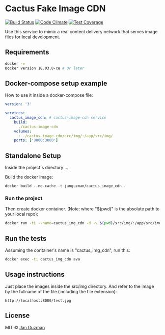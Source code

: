# Cactus Fake Image CDN
[![Build Status](https://travis-ci.org/Krystian19/cactus-fake-image-cdn-service.svg?branch=master)](https://travis-ci.org/Krystian19/cactus-fake-image-cdn-service) [![Code Climate](https://codeclimate.com/github/Krystian19/cactus-fake-image-cdn-service/badges/gpa.svg)](https://codeclimate.com/github/Krystian19/cactus-fake-image-cdn-service) [![Test Coverage](https://codeclimate.com/github/Krystian19/cactus-fake-image-cdn-service/badges/coverage.svg)](https://codeclimate.com/github/Krystian19/cactus-fake-image-cdn-service/coverage)

Use this service to mimic a real content delivery network that serves image files for local development.

## Requirements
```sh
docker -v
Docker version 18.03.0-ce # Or later
```

## Docker-compose setup example
How to use it inside a docker-compose file:
```yaml
version: '3'

services:
  cactus_image_cdn: # cactus-image-cdn service
    build:
      ./cactus-image-cdn
    volumes:
      - ./cactus-image-cdn/src/img/:/app/src/img/
    ports: ['8000:3000']
```

## Standalone Setup

Inside the project's directory ...

Build the docker image:
```
docker build --no-cache -t janguzman/cactus_image_cdn .
```

### Run the project

Then create docker container. (Note: where "$(pwd)" is the absolute path to your local repo):
```sh
docker run -ti --name=cactus_img_cdn -d -v $(pwd)/src/img/:/app/src/img/ -p 8000:3000 janguzman/cactus_image_cdn
```

## Run the tests
Assuming the container's name is "cactus_img_cdn", run this:
```sh
docker exec -ti cactus_img_cdn ava
```

## Usage instructions
Just place the images inside the src/img directory. And refer to the image by the fullname of the file (including the file extension):
```
http://localhost:8000/test.jpg
```

<!-- ### Todo list
- [x] Setup the Dockerfile.
- [ ] Setup examples and use cases. -->

## License
MIT © [Jan Guzman](https://github.com/Krystian19)
